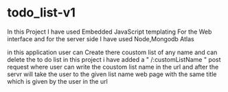 # todo_list-v1
In this Project I have used Embedded JavaScript templating For the Web interface and for the server side I have used Node,Mongodb Atlas 

in this application user can Create there coustom list of any name and can delete the to do list in this project i have added a " /:customListName " post request where user can write the coustom list name in the url and after the servr will take the user to the given list name web page with the same title which is given by the user in the url
